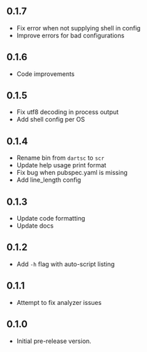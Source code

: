 ## 0.1.7

- Fix error when not supplying shell in config
- Improve errors for bad configurations

## 0.1.6

- Code improvements

## 0.1.5

- Fix utf8 decoding in process output
- Add shell config per OS

## 0.1.4

- Rename bin from `dartsc` to `scr`
- Update help usage print format
- Fix bug when pubspec.yaml is missing
- Add line_length config

## 0.1.3

- Update code formatting
- Update docs

## 0.1.2

- Add `-h` flag with auto-script listing

## 0.1.1

- Attempt to fix analyzer issues

## 0.1.0

- Initial pre-release version.
